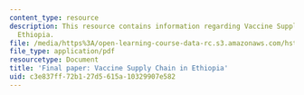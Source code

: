 ```yaml
---
content_type: resource
description: This resource contains information regarding Vaccine Supply Chain in
  Ethiopia.
file: /media/https%3A/open-learning-course-data-rc.s3.amazonaws.com/hst-s14-health-information-systems-to-improve-quality-of-care-in-resource-poor-settings-spring-2012/c3e837ff72b127d5615a10329907e582_MITHST_S14S11_proj_vaccine.pdf
file_type: application/pdf
resourcetype: Document
title: 'Final paper: Vaccine Supply Chain in Ethiopia'
uid: c3e837ff-72b1-27d5-615a-10329907e582
---
```

